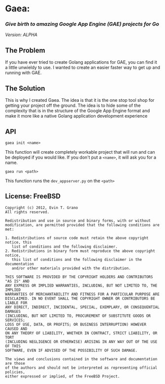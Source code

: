 # Gaea: 
### _Give birth to amazing Google App Engine (GAE) projects for Go_
_*Version: ALPHA*_

## The Problem

If you have ever tried to create Golang applications for GAE, you can find it a little unwieldy to use.  I wanted to create an easier faster way to get up and running with GAE.

## The Solution

This is why I created Gaea.  The idea is that it is the one stop tool shop for getting your project off the ground.  The idea is to hide some of the complexity that is in the structure of the Google App Engine format and make it more like a native Golang application development experience

## API

`gaea init <name>`

This function will create completely workable project that will run and can be deployed if you would like.  If you don't put a `<name>`, it will ask you for a name.

`gaea run <path>`

This function runs the `dev_appserver.py` on the `<path>`
  
## License: FreeBSD
```plaintext
Copyright (c) 2012, Evin T. Grano
All rights reserved.

Redistribution and use in source and binary forms, with or without
modification, are permitted provided that the following conditions are met: 

1. Redistributions of source code must retain the above copyright notice, this
   list of conditions and the following disclaimer. 
2. Redistributions in binary form must reproduce the above copyright notice,
   this list of conditions and the following disclaimer in the documentation
   and/or other materials provided with the distribution. 

THIS SOFTWARE IS PROVIDED BY THE COPYRIGHT HOLDERS AND CONTRIBUTORS "AS IS" AND
ANY EXPRESS OR IMPLIED WARRANTIES, INCLUDING, BUT NOT LIMITED TO, THE IMPLIED
WARRANTIES OF MERCHANTABILITY AND FITNESS FOR A PARTICULAR PURPOSE ARE
DISCLAIMED. IN NO EVENT SHALL THE COPYRIGHT OWNER OR CONTRIBUTORS BE LIABLE FOR
ANY DIRECT, INDIRECT, INCIDENTAL, SPECIAL, EXEMPLARY, OR CONSEQUENTIAL DAMAGES
(INCLUDING, BUT NOT LIMITED TO, PROCUREMENT OF SUBSTITUTE GOODS OR SERVICES;
LOSS OF USE, DATA, OR PROFITS; OR BUSINESS INTERRUPTION) HOWEVER CAUSED AND
ON ANY THEORY OF LIABILITY, WHETHER IN CONTRACT, STRICT LIABILITY, OR TORT
(INCLUDING NEGLIGENCE OR OTHERWISE) ARISING IN ANY WAY OUT OF THE USE OF THIS
SOFTWARE, EVEN IF ADVISED OF THE POSSIBILITY OF SUCH DAMAGE.

The views and conclusions contained in the software and documentation are those
of the authors and should not be interpreted as representing official policies, 
either expressed or implied, of the FreeBSD Project.
```